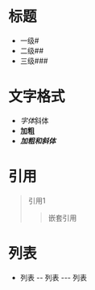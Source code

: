 # 标题 
- 一级# 
- 二级## 
- 三级###
# 文字格式
- *字体*斜体
- **加粗**
- ***加粗和斜体***
# 引用
> 引用1
>> 嵌套引用
# 列表
- 列表
-- 列表
--- 列表
